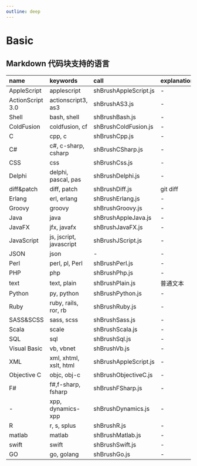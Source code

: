```yaml
---
outline: deep
---
```


# Basic

## Markdown 代码块支持的语言

| name             | keywords                | call                  | explanation |
| :--------------- | :---------------------- | :-------------------- | :---------- |
| AppleScript      | applescript             | shBrushAppleScript.js | -           |
| ActionScript 3.0 | actionscript3, as3      | shBrushAS3.js         | -           |
| Shell            | bash, shell             | shBrushBash.js        | -           |
| ColdFusion       | coldfusion, cf          | shBrushColdFusion.js  | -           |
| C                | cpp, c                  | shBrushCpp.js         | -           |
| C#               | c#, c-sharp, csharp     | shBrushCSharp.js      | -           |
| CSS              | css                     | shBrushCss.js         | -           |
| Delphi           | delphi, pascal, pas     | shBrushDelphi.js      | -           |
| diff&patch       | diff, patch             | shBrushDiff.js        | git diff    |
| Erlang           | erl, erlang             | shBrushErlang.js      | -           |
| Groovy           | groovy                  | shBrushGroovy.js      | -           |
| Java             | java                    | shBrushAppleJava.js   | -           |
| JavaFX           | jfx, javafx             | shBrushJavaFX.js      | -           |
| JavaScript       | js, jscript, javascript | shBrushJScript.js     | -           |
| JSON             | json                    | -                     | -           |
| Perl             | perl, pl, Perl          | shBrushPerl.js        | -           |
| PHP              | php                     | shBrushPhp.js         | -           |
| text             | text, plain             | shBrushPlain.js       | 普通文本    |
| Python           | py, python              | shBrushPython.js      | -           |
| Ruby             | ruby, rails, ror, rb    | shBrushRuby.js        | -           |
| SASS&SCSS        | sass, scss              | shBrushSass.js        | -           |
| Scala            | scale                   | shBrushScala.js       | -           |
| SQL              | sql                     | shBrushSql.js         | -           |
| Visual Basic     | vb, vbnet               | shBrushVb.js          | -           |
| XML              | xml, xhtml, xslt, html  | shBrushAppleScript.js | -           |
| Objective C      | objc, obj-c             | shBrushObjectiveC.js  | -           |
| F#               | f#,f-sharp, fsharp      | shBrushFSharp.js      | -           |
| -                | xpp, dynamics-xpp       | shBrushDynamics.js    | -           |
| R                | r, s, splus             | shBrushR.js           | -           |
| matlab           | matlab                  | shBrushMatlab.js      | -           |
| swift            | swift                   | shBrushSwift.js       | -           |
| GO               | go, golang              | shBrushGo.js          | -           |
